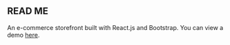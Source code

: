 ## READ ME

An e-commerce storefront built with React.js and Bootstrap.
You can view a demo <a href="https://www.youtube.com/watch?v=JSX0YB3oGeQ&feature=youtu.be">here</a>.
